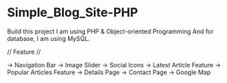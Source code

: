 # Simple_Blog_Site-PHP
Build this project I am using PHP &amp; Object-oriented Programming And for database, I am using MySQL.

// Feature //

  -> Navigation Bar
  -> Image Slider
  -> Social Icons
  -> Latest Article Feature
  -> Popular Articles Feature
  -> Details Page
  -> Contact Page
  -> Google Map
